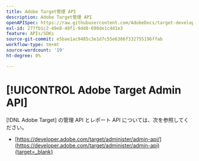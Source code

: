 ```yaml
---
title: Adobe Target管理 API
description: Adobe Target管理 API
openAPISpec: https://raw.githubusercontent.com/AdobeDocs/target-developers/main/src/admin-api.json
exl-id: 277fb1c2-49e8-48f1-9dd8-690de1c4d1e3
feature: APIs/SDKs
source-git-commit: e5bae1ac9485c3e1d7c55e6386f332755196ffab
workflow-type: tm+mt
source-wordcount: '19'
ht-degree: 0%

---
```


# [!UICONTROL Adobe Target Admin API]

[!DNL Adobe Target] の管理 API とレポート API については、次を参照してください。

* [https://developer.adobe.com/target/administer/admin-api/](https://developer.adobe.com/target/administer/admin-api){target=_blank}
